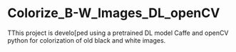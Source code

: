 # Colorize_B-W_Images_DL_openCV
TThis project is develo[ped using a pretrained DL model Caffe and openCV python for colorization of old black and white images.
